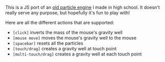 This is a JS port of an [old particle engine](https://www.github.com/particles) I made in high school. It doesn't really serve any purpose, but hopefully it's fun to play with!

Here are all the different actions that are supported:

* `[click]` inverts the mass of the mouse's gravity well
* `[mouse move]` moves the mouse's gravity well to the mouse
* `[spacebar]` resets all the particles
* `[touch/drag]` creates a gravity well at touch point
* `[multi-touch/drag]` creates a gravity well at each touch point
